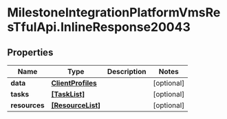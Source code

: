 # MilestoneIntegrationPlatformVmsResTfulApi.InlineResponse20043

## Properties
Name | Type | Description | Notes
------------ | ------------- | ------------- | -------------
**data** | [**ClientProfiles**](ClientProfiles.md) |  | [optional] 
**tasks** | [**[TaskList]**](TaskList.md) |  | [optional] 
**resources** | [**[ResourceList]**](ResourceList.md) |  | [optional] 
